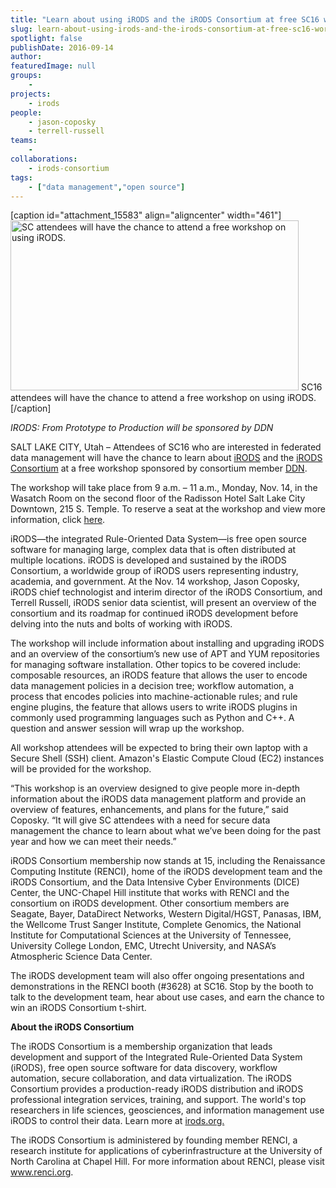 ```yaml
---
title: "Learn about using iRODS and the iRODS Consortium at free SC16 workshop"
slug: learn-about-using-irods-and-the-irods-consortium-at-free-sc16-workshop
spotlight: false
publishDate: 2016-09-14
author: 
featuredImage: null
groups:
    - 
projects:
    - irods
people:
    - jason-coposky
    - terrell-russell
teams: 
    - 
collaborations:
    - irods-consortium
tags:
    - ["data management","open source"]
---
```

[caption id="attachment_15583" align="aligncenter" width="461"]<a href="http://renci.org/wp-content/uploads/2016/09/iRODS-small.jpg"><img class="wp-image-15583 size-full" src="http://renci.org/wp-content/uploads/2016/09/iRODS-small.jpg" alt="SC attendees will have the chance to attend a free workshop on using iRODS." width="461" height="272" /></a> SC16 attendees will have the chance to attend a free workshop on using iRODS.[/caption]

<em>IRODS: From Prototype to Production will be sponsored by DDN</em>

SALT LAKE CITY, Utah – Attendees of SC16 who are interested in federated data management will have the chance to learn about <a href="http://www.irods.org">iRODS</a> and the <a href="http://irods.org/consortium/">iRODS Consortium</a> at a free workshop sponsored by consortium member <a href="http://www.ddn.com/products/">DDN</a>.<!--more-->

The workshop will take place from 9 a.m. – 11 a.m., Monday, Nov. 14, in the Wasatch Room on the second floor of the Radisson Hotel Salt Lake City Downtown, 215 S. Temple. To reserve a seat at the workshop and view more information, click <a href="http://irods.org/sc16/">here</a>.

iRODS—the integrated Rule-Oriented Data System—is free open source software for managing large, complex data that is often distributed at multiple locations. iRODS is developed and sustained by the iRODS Consortium, a worldwide group of iRODS users representing industry, academia, and government. At the Nov. 14 workshop, Jason Coposky, iRODS chief technologist and interim director of the iRODS Consortium, and Terrell Russell, iRODS senior data scientist, will present an overview of the consortium and its roadmap for continued iRODS development before delving into the nuts and bolts of working with iRODS.

The workshop will include information about installing and upgrading iRODS and an overview of the consortium’s new use of APT and YUM repositories for managing software installation. Other topics to be covered include: composable resources, an iRODS feature that allows the user to encode data management policies in a decision tree; workflow automation, a process that encodes policies into machine-actionable rules; and rule engine plugins, the feature that allows users to write iRODS plugins in commonly used programming languages such as Python and C++. A question and answer session will wrap up the workshop.

All workshop attendees will be expected to bring their own laptop with a Secure Shell (SSH) client. Amazon's Elastic Compute Cloud (EC2) instances will be provided for the workshop.

“This workshop is an overview designed to give people more in-depth information about the iRODS data management platform and provide an overview of features, enhancements, and plans for the future,” said Coposky. “It will give SC attendees with a need for secure data management the chance to learn about what we’ve been doing for the past year and how we can meet their needs.”

iRODS Consortium membership now stands at 15, including the Renaissance Computing Institute (RENCI), home of the iRODS development team and the iRODS Consortium, and the Data Intensive Cyber Environments (DICE) Center, the UNC-Chapel Hill institute that works with RENCI and the consortium on iRODS development. Other consortium members are Seagate, Bayer, DataDirect Networks, Western Digital/HGST, Panasas, IBM, the Wellcome Trust Sanger Institute, Complete Genomics, the National Institute for Computational Sciences at the University of Tennessee, University College London, EMC, Utrecht University, and NASA’s Atmospheric Science Data Center.

The iRODS development team will also offer ongoing presentations and demonstrations in the RENCI booth (#3628) at SC16. Stop by the booth to talk to the development team, hear about use cases, and earn the chance to win an iRODS Consortium t-shirt.

<strong>About the iRODS Consortium</strong>

The iRODS Consortium is a membership organization that leads development and support of the Integrated Rule-Oriented Data System (iRODS), free open source software for data discovery, workflow automation, secure collaboration, and data virtualization. The iRODS Consortium provides a production-ready iRODS distribution and iRODS professional integration services, training, and support. The world's top researchers in life sciences, geosciences, and information management use iRODS to control their data. Learn more at <a href="http://irods.org/">irods.org.</a>

The iRODS Consortium is administered by founding member RENCI, a research institute for applications of cyberinfrastructure at the University of North Carolina at Chapel Hill. For more information about RENCI, please visit <a href="http://www.renci.org">www.renci.org</a>.
